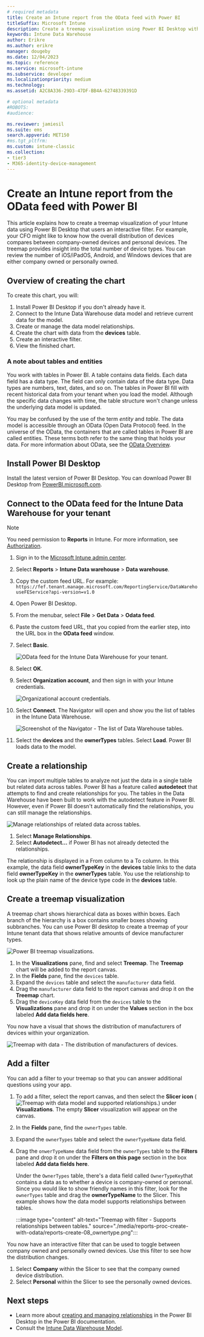 ```yaml
---
# required metadata
title: Create an Intune report from the OData feed with Power BI
titleSuffix: Microsoft Intune
description: Create a treemap visualization using Power BI Desktop with an interactive filter from the Intune Data Warehouse API.
keywords: Intune Data Warehouse
author: Erikre
ms.author: erikre
manager: dougeby
ms.date: 12/04/2023
ms.topic: reference
ms.service: microsoft-intune
ms.subservice: developer
ms.localizationpriority: medium
ms.technology:
ms.assetid: A2C8A336-29D3-47DF-BB4A-62748339391D

# optional metadata
#ROBOTS:
#audience:

ms.reviewer: jamiesil
ms.suite: ems
search.appverid: MET150
#ms.tgt_pltfrm:
ms.custom: intune-classic
ms.collection:
- tier3
- M365-identity-device-management
---
```


# Create an Intune report from the OData feed with Power BI

This article explains how to create a treemap visualization of your Intune data using Power BI Desktop that users an interactive filter. For example, your CFO might like to know how the overall distribution of devices compares between company-owned devices and personal devices. The treemap provides insight into the total number of device types. You can review the number of iOS/iPadOS, Android, and Windows devices that are either company owned or personally owned.

## Overview of creating the chart

To create this chart, you will:
1. Install Power BI Desktop if you don't already have it.
2. Connect to the Intune Data Warehouse data model and retrieve current data for the model.
3. Create or manage the data model relationships.
4. Create the chart with data from the **devices** table.
5. Create an interactive filter.
6. View the finished chart.

### A note about tables and entities

You work with tables in Power BI. A table contains data fields. Each data field has a data type. The field can only contain data of the data type. Data types are numbers, text, dates, and so on. The tables in Power BI fill with recent historical data from your tenant when you load the model. Although the specific data changes with time, the table structure won't change unless the underlying data model is updated.

You may be confused by the use of the term *entity* and *table*. The data model is accessible through an OData (Open Data Protocol) feed. In the universe of the OData, the containers that are called tables in Power BI are called entities. These terms both refer to the same thing that holds your data. For more information about OData, see the [OData Overview](/odata/overview).

## Install Power BI Desktop

Install the latest version of Power BI Desktop. You can download Power BI Desktop from [PowerBI.microsoft.com](https://powerbi.microsoft.com/desktop).

## Connect to the OData feed for the Intune Data Warehouse for your tenant

> [!Note]  
> You need permission to **Reports** in Intune. For more information, see [Authorization](reports-api-url.md#authorization).

1. Sign in to the [Microsoft Intune admin center](https://go.microsoft.com/fwlink/?linkid=2109431).
2. Select **Reports** > **Intune Data warehouse** > **Data warehouse**.
3. Copy the custom feed URL. For example:
`https://fef.tenant.manage.microsoft.com/ReportingService/DataWarehouseFEService?api-version=v1.0`
4. Open Power BI Desktop.
5. From the menubar, select **File** > **Get Data** > **Odata feed**.
6. Paste the custom feed URL, that you copied from the earlier step, into the URL box in the **OData feed** window.
7. Select **Basic**.

    ![OData feed for the Intune Data Warehouse for your tenant.](./media/reports-proc-create-with-odata/reports-create-01-odatafeed.png)

8. Select **OK**.
9. Select **Organization account**, and then sign in with your Intune credentials.

    ![Organizational account credentials.](./media/reports-proc-create-with-odata/reports-create-02-org-account.png)

10. Select **Connect**. The Navigator will open and show you the list of tables in the Intune Data Warehouse.

    ![Screenshot of the Navigator - The list of Data Warehouse tables.](./media/reports-proc-create-with-odata/reports-create-02-loadentities.png)

11. Select the **devices** and the **ownerTypes** tables.  Select **Load**. Power BI loads data to the model.

## Create a relationship

You can import multiple tables to analyze not just the data in a single table but related data across tables. Power BI has a feature called **autodetect** that attempts to find and create relationships for you. The tables in the Data Warehouse have been built to work with the autodetect feature in Power BI. However, even if Power BI doesn't automatically find the relationships, you can still manage the relationships.

![Manage relationships of related data across tables.](./media/reports-proc-create-with-odata/reports-create-03-managerelationships.png)

1. Select **Manage Relationships**.
2. Select **Autodetect...** if Power BI has not already detected the relationships.

The relationship is displayed in a From column to a To column. In this example, the data field **ownerTypeKey** in the **devices** table links to the data field **ownerTypeKey** in the **ownerTypes** table. You use the relationship to look up the plain name of the device type code in the **devices** table.

## Create a treemap visualization

A treemap chart shows hierarchical data as boxes within boxes. Each branch of the hierarchy is a box contains smaller boxes showing subbranches. You can use Power BI desktop to create a treemap of your Intune tenant data that shows relative amounts of device manufacturer types.

![Power BI treemap visualizations.](./media/reports-proc-create-with-odata/reports-create-03-treemap.png)

1. In the **Visualizations** pane, find and select **Treemap**. The **Treemap** chart will be added to the report canvas.
2. In the **Fields** pane, find the `devices` table.
3. Expand the `devices` table and select the `manufacturer` data field.
4. Drag the `manufacturer` data field to the report canvas and drop it on the **Treemap** chart.
5. Drag the `deviceKey` data field from the `devices` table to the **Visualizations** pane and drop it on under the **Values** section in the box labeled **Add data fields here**.  

You now have a visual that shows the distribution of manufacturers of devices within your organization.

![Treemap with data - The distribution of manufacturers of devices.](./media/reports-proc-create-with-odata/reports-create-06-treemapwdata.png)

## Add a filter

You can add a filter to your treemap so that you can answer additional questions using your app.

1. To add a filter, select the report canvas, and then select the **Slicer icon** (![Treemap with data model and supported relationships.](./media/reports-proc-create-with-odata/reports-create-slicer.png)) under **Visualizations**. The empty **Slicer** visualization will appear on the canvas.
2. In the **Fields** pane, find the `ownerTypes` table.
3. Expand the `ownerTypes` table and select the `ownerTypeName` data field.
4. Drag the `onwerTypeName` data field from the `ownerTypes` table to the **Filters** pane and drop it on under the **Filters on this page** section in the box labeled **Add data fields here**.  

   Under the `OwnerTypes` table, there's a data field called `OwnerTypeKey`that contains a data as to whether a device is company-owned or personal. Since you would like to show friendly names in this filter, look for the `ownerTypes` table and drag the **ownerTypeName** to the Slicer. This example shows how the data model supports relationships between tables.

   :::image type="content" alt-text="Treemap with filter - Supports relationships between tables." source="./media/reports-proc-create-with-odata/reports-create-08_ownertype.png":::

You now have an interactive filter that can be used to toggle between company owned and personally owned devices. Use this filter to see how the distribution changes.

1. Select **Company** within the Slicer to see that the company owned device distribution.
2. Select **Personal** within the Slicer to see the personally owned devices.

## Next steps

- Learn more about [creating and managing relationships](https://powerbi.microsoft.com/documentation/powerbi-desktop-create-and-manage-relationships/) in the Power BI Desktop in the Power BI documentation.
- Consult the [Intune Data Warehouse Model](reports-ref-data-model.md).
